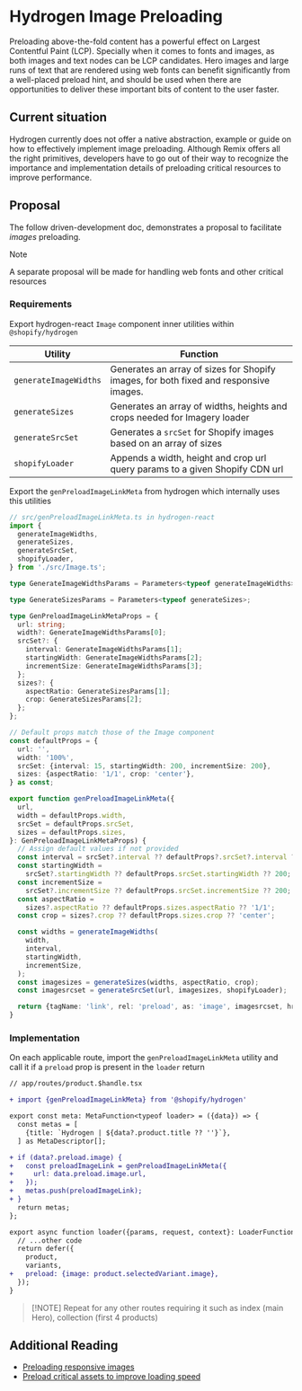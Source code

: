 # Hydrogen Image Preloading

Preloading above-the-fold content has a powerful effect on Largest Contentful Paint (LCP). Specially when it comes to fonts and images, as both images and text nodes can be LCP candidates. Hero images and large runs of text that are rendered using web fonts can benefit significantly from a well-placed preload hint, and should be used when there are opportunities to deliver these important bits of content to the user faster.

## Current situation

Hydrogen currently does not offer a native abstraction, example or guide on how to effectively implement image preloading. Although Remix offers all the right primitives, developers have to go out of their way to recognize the importance and implementation details of preloading critical resources to improve performance.

## Proposal

The follow driven-development doc, demonstrates a proposal to facilitate _images_ preloading.

> [!NOTE]
> A separate proposal will be made for handling web fonts and other critical resources

### Requirements

Export hydrogen-react `Image` component inner utilities within `@shopify/hydrogen`

| Utility                | Function                                               |
|----------------------- |--------------------------------------------------------|
| `generateImageWidths`  | Generates an array of sizes for Shopify images, for both fixed and responsive images. |
| `generateSizes`        | Generates an array of widths, heights and crops needed for Imagery loader |
| `generateSrcSet`       | Generates a `srcSet` for Shopify images based on an array of sizes  |
| `shopifyLoader`        | Appends a width, height and crop url query params to a given Shopify CDN url |

Export the `genPreloadImageLinkMeta` from hydrogen which internally uses this utilities

```ts
// src/genPreloadImageLinkMeta.ts in hydrogen-react
import {
  generateImageWidths,
  generateSizes,
  generateSrcSet,
  shopifyLoader,
} from './src/Image.ts';

type GenerateImageWidthsParams = Parameters<typeof generateImageWidths>;

type GenerateSizesParams = Parameters<typeof generateSizes>;

type GenPreloadImageLinkMetaProps = {
  url: string;
  width?: GenerateImageWidthsParams[0];
  srcSet?: {
    interval: GenerateImageWidthsParams[1];
    startingWidth: GenerateImageWidthsParams[2];
    incrementSize: GenerateImageWidthsParams[3];
  };
  sizes?: {
    aspectRatio: GenerateSizesParams[1];
    crop: GenerateSizesParams[2];
  };
};

// Default props match those of the Image component
const defaultProps = {
  url: '',
  width: '100%',
  srcSet: {interval: 15, startingWidth: 200, incrementSize: 200},
  sizes: {aspectRatio: '1/1', crop: 'center'},
} as const;

export function genPreloadImageLinkMeta({
  url,
  width = defaultProps.width,
  srcSet = defaultProps.srcSet,
  sizes = defaultProps.sizes,
}: GenPreloadImageLinkMetaProps) {
  // Assign default values if not provided
  const interval = srcSet?.interval ?? defaultProps?.srcSet?.interval ?? 15;
  const startingWidth =
    srcSet?.startingWidth ?? defaultProps.srcSet.startingWidth ?? 200;
  const incrementSize =
    srcSet?.incrementSize ?? defaultProps.srcSet.incrementSize ?? 200;
  const aspectRatio =
    sizes?.aspectRatio ?? defaultProps.sizes.aspectRatio ?? '1/1';
  const crop = sizes?.crop ?? defaultProps.sizes.crop ?? 'center';

  const widths = generateImageWidths(
    width,
    interval,
    startingWidth,
    incrementSize,
  );
  const imagesizes = generateSizes(widths, aspectRatio, crop);
  const imagesrcset = generateSrcSet(url, imagesizes, shopifyLoader);

  return {tagName: 'link', rel: 'preload', as: 'image', imagesrcset, href: url};
}
```

### Implementation

On each applicable route, import the `genPreloadImageLinkMeta` utility and call it if a `preload` prop is present
in the `loader` return

```diff
// app/routes/product.$handle.tsx

+ import {genPreloadImageLinkMeta} from '@shopify/hydrogen'

export const meta: MetaFunction<typeof loader> = ({data}) => {
  const metas = [
    {title: `Hydrogen | ${data?.product.title ?? ''}`},
  ] as MetaDescriptor[];

+ if (data?.preload.image) {
+   const preloadImageLink = genPreloadImageLinkMeta({
+     url: data.preload.image.url,
+   });
+   metas.push(preloadImageLink);
+ }
  return metas;
};

export async function loader({params, request, context}: LoaderFunctionArgs) {
  // ...other code
  return defer({
    product,
    variants,
+   preload: {image: product.selectedVariant.image},
  });
}
```

> [!NOTE] Repeat for any other routes requiring it such as index (main Hero), collection (first 4 products)

## Additional Reading

- [Preloading responsive images](https://web.dev/articles/preload-responsive-images)
- [Preload critical assets to improve loading speed](https://web.dev/articles/preload-critical-assets)
